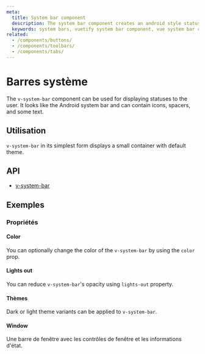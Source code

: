 ```yaml
---
meta:
  title: System bar component
  description: The system bar component creates an android style status bar that rests on the very top of your application.
  keywords: system bars, vuetify system bar component, vue system bar component, android status bar, status bar
related:
  - /components/buttons/
  - /components/toolbars/
  - /components/tabs/
---
```


# Barres système

The `v-system-bar` component can be used for displaying statuses to the user. It looks like the Android system bar and can contain icons, spacers, and some text.

<entry-ad />

## Utilisation

`v-system-bar` in its simplest form displays a small container with default theme.

<usage name="v-system-bar" />

## API

- [v-system-bar](/api/v-system-bar)

<inline-api page="components/system-bars" />

## Exemples

### Propriétés

#### Color

You can optionally change the color of the `v-system-bar` by using the `color` prop.

<example file="v-system-bar/prop-color" />

#### Lights out

You can reduce `v-system-bar`'s opacity using `lights-out` property.

<example file="v-system-bar/prop-lights-out" />

#### Thèmes

Dark or light theme variants can be applied to `v-system-bar`.

<example file="v-system-bar/prop-themes" />

#### Window

Une barre de fenêtre avec les contrôles de fenêtre et les informations d'état.

<example file="v-system-bar/prop-window" />

<backmatter />
